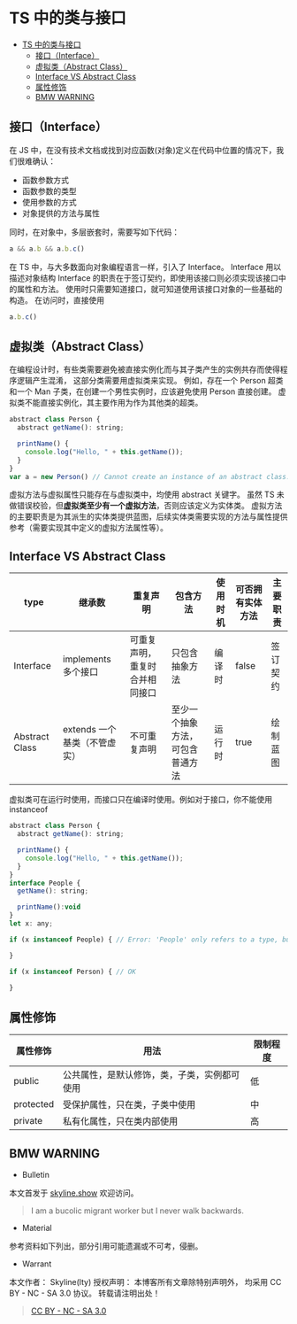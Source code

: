 # TS 中的类与接口

<!-- @import "[TOC]" {cmd="toc" depthFrom=1 depthTo=6 orderedList=false} -->

<!-- code_chunk_output -->

- [TS 中的类与接口](#ts-中的类与接口)
  - [接口（Interface）](#接口interface)
  - [虚拟类（Abstract Class）](#虚拟类abstract-class)
  - [Interface VS Abstract Class](#interface-vs-abstract-class)
  - [属性修饰](#属性修饰)
  - [BMW WARNING](#bmw-warning)

<!-- /code_chunk_output -->

## 接口（Interface）

在 JS 中，在没有技术文档或找到对应函数(对象)定义在代码中位置的情况下，我们很难确认：

- 函数参数方式
- 函数参数的类型
- 使用参数的方式
- 对象提供的方法与属性

同时，在对象中，多层嵌套时，需要写如下代码：

```jsx
a && a.b && a.b.c()
```

在 TS 中，与大多数面向对象编程语言一样，引入了 Interface。
Interface 用以描述对象结构
Interface 的职责在于签订契约，即使用该接口则必须实现该接口中的属性和方法。
使用时只需要知道接口，就可知道使用该接口对象的一些基础的构造。
在访问时，直接使用

```jsx
a.b.c()
```

## 虚拟类（Abstract Class）

在编程设计时，有些类需要避免被直接实例化而与其子类产生的实例共存而使得程序逻辑产生混淆，
这部分类需要用虚拟类来实现。
例如，存在一个 Person 超类和一个 Man 子类，在创建一个男性实例时，应该避免使用 Person 直接创建。
虚拟类不能直接实例化，其主要作用为作为其他类的超类。

```js
abstract class Person {
  abstract getName(): string;

  printName() {
    console.log("Hello, " + this.getName());
  }
}
var a = new Person() // Cannot create an instance of an abstract class.

```

虚拟方法与虚拟属性只能存在与虚拟类中，均使用 abstract 关键字。
虽然 TS 未做错误校验，但**虚拟类至少有一个虚拟方法**，否则应该定义为实体类。
虚拟方法的主要职责是为其派生的实体类提供蓝图，后续实体类需要实现的方法与属性提供参考（需要实现其中定义的虚拟方法属性等）。

## Interface VS Abstract Class

| type           | 继承数                       | 重复声明                       | 包含方法                         | 使用时机 | 可否拥有实体方法 | 主要职责 |
| -------------- | ---------------------------- | ------------------------------ | -------------------------------- | -------- | ---------------- | -------- |
| Interface      | implements 多个接口          | 可重复声明，重复时合并相同接口 | 只包含抽象方法                   | 编译时   | false            | 签订契约 |
| Abstract Class | extends 一个基类（不管虚实） | 不可重复声明                   | 至少一个抽象方法，可包含普通方法 | 运行时   | true             | 绘制蓝图 |

虚拟类可在运行时使用，而接口只在编译时使用。例如对于接口，你不能使用 instanceof

```js
abstract class Person {
  abstract getName(): string;

  printName() {
    console.log("Hello, " + this.getName());
  }
}
interface People {
  getName(): string;

  printName():void
}
let x: any;

if (x instanceof People) { // Error: 'People' only refers to a type, but is being used as a value here.

}

if (x instanceof Person) { // OK

}

```

## 属性修饰

| 属性修饰  | 用法                                         | 限制程度 |
| --------- | -------------------------------------------- | -------- |
| public    | 公共属性，是默认修饰，类，子类，实例都可使用 | 低       |
| protected | 受保护属性，只在类，子类中使用               | 中       |
| private   | 私有化属性，只在类内部使用                   | 高       |

## BMW WARNING

- Bulletin

本文首发于 [skyline.show](http://www.skyline.show) 欢迎访问。

> I am a bucolic migrant worker but I never walk backwards.

- Material

参考资料如下列出，部分引用可能遗漏或不可考，侵删。

>

- Warrant

本文作者： Skyline(lty)
授权声明： 本博客所有文章除特别声明外， 均采用 CC BY - NC - SA 3.0 协议。 转载请注明出处！

> [CC BY - NC - SA 3.0](https://creativecommons.org/licenses/by-nc-sa/3.0/deed.zh)
